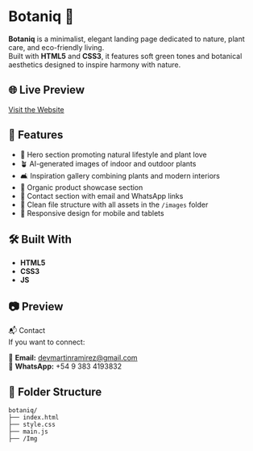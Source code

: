 # Botaniq 🌿

**Botaniq** is a minimalist, elegant landing page dedicated to nature, plant care, and eco-friendly living.  
Built with **HTML5** and **CSS3**, it features soft green tones and botanical aesthetics designed to inspire harmony with nature.

## 🌐 Live Preview

[Visit the Website](https://martinramirez-dev.github.io/botaniq/)

## 🎨 Features

- 🌱 Hero section promoting natural lifestyle and plant love  
- 🪴 AI-generated images of indoor and outdoor plants  
- 🛋️ Inspiration gallery combining plants and modern interiors  
- 🧴 Organic product showcase section  
- 📩 Contact section with email and WhatsApp links  
- 📁 Clean file structure with all assets in the `/images` folder
- 📱 Responsive design for mobile and tablets  

## 🛠️ Built With

- **HTML5**
- **CSS3**
- **JS**

## 📷 Preview



📬 Contact  
If you want to connect:

📧 **Email:** devmartinramirez@gmail.com  
📱 **WhatsApp:** +54 9 383 4193832

## 📁 Folder Structure

```plaintext
botaniq/
├── index.html
├── style.css
├── main.js
├── /Img
